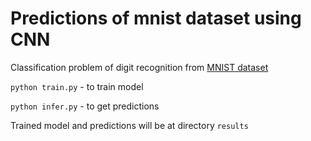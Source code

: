 # Predictions of mnist dataset using CNN

Classification problem of digit recognition from [MNIST dataset](https://pytorch.org/vision/0.15/generated/torchvision.datasets.MNIST.html)

`python train.py` - to train model

`python infer.py` - to get predictions

Trained model and predictions will be at directory `results`
